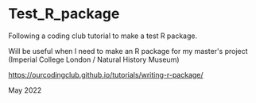 # Test_R_package
Following a coding club tutorial to make a test R package.

Will be useful when I need to make an R package for my master's project (Imperial College London / Natural History Museum)

https://ourcodingclub.github.io/tutorials/writing-r-package/ 

May 2022
